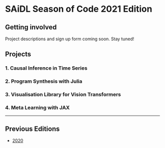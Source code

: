 # SAiDL Season of Code 2021 Edition

## Getting involved

Project descriptions and sign up form coming soon. Stay tuned!

## Projects

### 1. Causal Inference in Time Series 
 
### 2. Program Synthesis with Julia
 
### 3. Visualisation Library for Vision Transformers
 
### 4. Meta Learning with JAX

---

## Previous Editions

- [2020](./2020.md)
